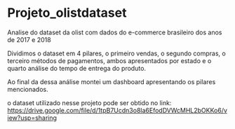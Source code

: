 # Projeto_olistdataset
Analise do dataset da olist com dados do e-commerce brasileiro dos anos de 2017 e 2018

Dividimos o dataset em 4 pilares, o primeiro vendas, o segundo compras, o terceiro métodos de pagamentos, ambos apresentados por estado
e o quarto análise do tempo de entrega do produto.

Ao final da dessa análise montei um dashboard apresentando os pilares mencionados.

o dataset utilizado nesse projeto pode ser obtido no link: https://drive.google.com/file/d/1tpB7Ucdn3o8la6EfodDVWcMHL2bOKKo6/view?usp=sharing
